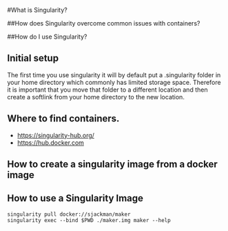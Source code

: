 #What is Singularity?


##How does Singularity overcome common issues with containers?

##How do I use Singularity?


## Initial setup

The first time you use singularity it will by default put a .singularity folder in your home directory which commonly has limited storage space.  Therefore it is important that you move that folder to a different location and then create a softlink from your home directory to the new location.


## Where to find containers.

* https://singularity-hub.org/
* https://hub.docker.com


## How to create a singularity image from a docker image



## How to use a Singularity Image

```
singularity pull docker://sjackman/maker
singularity exec --bind $PWD ./maker.img maker --help
```
